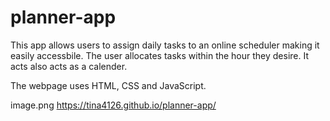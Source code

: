 # planner-app

This app allows users to assign daily tasks to an online scheduler making it easily accessbile. The user allocates tasks within the  hour they desire. It acts also acts as a calender.  

The webpage uses HTML, CSS and JavaScript.

image.png
https://tina4126.github.io/planner-app/